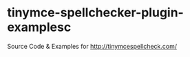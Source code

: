 # tinymce-spellchecker-plugin-examplesc
Source Code &amp; Examples for http://tinymcespellcheck.com/
